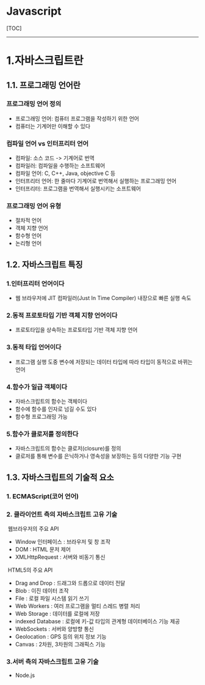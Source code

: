 

# Javascript

[TOC]



------

# 1.자바스크립트란



## 1.1. 프로그래밍 언어란

### 프로그래밍 언어 정의

- 프로그래밍 언어: 컴퓨터 프로그램을 작성하기 위한 언어
- 컴퓨터는 기계어만 이해할 수 있다

### 컴파일 언어 vs 인터프리터 언어

- 컴파일: 소스 코드 -> 기계어로 번역
- 컴파일러: 컴파일을 수행하는 소프트웨어
- 컴파일 언어: C, C++, Java, objective C 등
- 인터프리터 언어: 한 줄마다 기계어로 번역해서 실행하는 프로그래밍 언어
- 인터프리터: 프로그램을 번역해서 실행시키는 소프트웨어

### 프로그래밍 언어 유형

- 절차적 언어
- 객체 지향 언어
- 함수형 언어
- 논리형 언어



## 1.2. 자바스크립트 특징

### 1.인터프리터 언어이다

- 웹 브라우저에 JIT 컴파일러(Just In Time Compiler) 내장으로 빠른 실행 속도

### 2.동적 프로토타입 기반 객체 지향 언어이다

- 프로토타입을 상속하는 프로토타입 기반 객체 지향 언어

### 3.동적 타입 언어이다

- 프로그램 실행 도중 변수에 저장되는 데이터 타입에 따라 타입이 동적으로 바뀌는 언어

### 4.함수가 일급 객체이다

- 자바스크립트의 함수는 객체이다
- 함수에 함수를 인자로 넘길 수도 있다
- 함수형 프로그래밍 가능

### 5.함수가 클로저를 정의한다

- 자바스크립트의 함수는 클로저(closure)를 정의
- 클로저를 통해 변수를 은닉하거나 영속성을 보장하는 등의 다양한 기능 구현



## 1.3. 자바스크립트의 기술적 요소

### 1. ECMAScript(코어 언어)

### 2. 클라이언트 측의 자바스크립트 고유 기술

​	웹브라우저의 주요 API

- Window 인터페이스 : 브라우저 및 창 조작
- DOM : HTML 문저 제어
- XMLHttpRequest : 서버와 비동기 통신

​	HTML5의 주요 API

- Drag and Drop : 드래그와 드롭으로 데이터 전달
- Blob : 이진 데이터 조작
- File : 로컬 파일 시스템 읽기 쓰기
- Web Workers : 여러 프로그램을 멀티 스레드 병렬 처리
- Web Storage : 데이터를 로컬에 저장
- indexed Database : 로컬에 키-값 타입의 관계형 데이터베이스 기능 제공
- WebSockets : 서버와 양방향 통신
- Geolocation : GPS 등의 위치 정보 기능
- Canvas : 2차원, 3차원의 그래픽스 기능

### 3.서버 측의 자바스크립트 고유 기술

- Node.js





